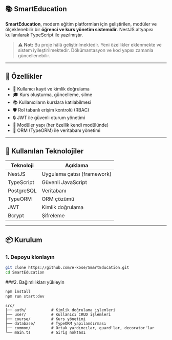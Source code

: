 ## 📚 SmartEducation

**SmartEducation**, modern eğitim platformları için geliştirilen, modüler ve ölçeklenebilir bir **öğrenci ve kurs yönetim sistemidir**. NestJS altyapısı kullanılarak TypeScript ile yazılmıştır.

> ⚠️ **Not:** Bu proje hâlâ geliştirilmektedir. Yeni özellikler eklenmekte ve sistem iyileştirilmektedir. Dökümantasyon ve kod yapısı zamanla güncellenebilir.

---

## 🚀 Özellikler

- 👥 Kullanıcı kayıt ve kimlik doğrulama
- 🎓 Kurs oluşturma, güncelleme, silme
- 📚 Kullanıcıların kurslara katılabilmesi
- 🛡️ Rol tabanlı erişim kontrolü (RBAC)
- 🔒 JWT ile güvenli oturum yönetimi
- 🧩 Modüler yapı (her özellik kendi modülünde)
- 📁 ORM (TypeORM) ile veritabanı yönetimi

---

## 🧰 Kullanılan Teknolojiler

| Teknoloji     | Açıklama                     |
|--------------|------------------------------|
| NestJS        | Uygulama çatısı (framework) |
| TypeScript    | Güvenli JavaScript          |
| PostgreSQL    | Veritabanı                   |
| TypeORM       | ORM çözümü                   |
| JWT           | Kimlik doğrulama            |
| Bcrypt        | Şifreleme                    |

---

## 📦 Kurulum

### 1. Depoyu klonlayın

```bash
git clone https://github.com/e-kose/SmartEducation.git
cd SmartEducation
```
###2. Bağımlılıkları yükleyin
```bash
npm install
npm run start:dev
```
```
src/
├── auth/           # Kimlik doğrulama işlemleri
├── user/           # Kullanıcı CRUD işlemleri
├── course/         # Kurs yönetimi
├── database/       # TypeORM yapılandırması
├── common/         # Ortak yardımcılar, guard'lar, decorator'lar
└── main.ts         # Giriş noktası
```
